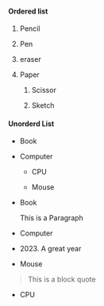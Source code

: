 #### Ordered list

1. Pencil

2. Pen

3. eraser

4. Paper
 
    1. Scissor
 
    2. Sketch

#### Unorderd List

- Book

- Computer

   - CPU
   
   - Mouse

+ Book
 
  This is a Paragraph
 
+ Computer
 
 - 2023\. A great year
 
+ Mouse

 > This is a block quote

+ CPU

